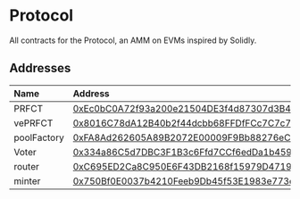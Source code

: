 # Protocol

All contracts for the Protocol, an AMM on EVMs inspired by Solidly.

## Addresses

| Name               | Address                                                                                                                               |
| :----------------- | :------------------------------------------------------------------------------------------------------------------------------------ |
| PRFCT               | [0xEc0bC0A72f93a200e21504DE3f4d87307d3B4263](https://arbiscan.io/address/0xEc0bC0A72f93a200e21504DE3f4d87307d3B4263#code) |
| vePRFCT               | [0x8016C78dA12B40b2f44dcbb68FFDfFCc7C7c77EB](https://arbiscan.io/address/0x8016C78dA12B40b2f44dcbb68FFDfFCc7C7c77EB#code) |
| poolFactory               | [0xFA8Ad262605A89B2072E00009F9Bb88276eC439a](https://arbiscan.io/address/0xFA8Ad262605A89B2072E00009F9Bb88276eC439a#code) |
| Voter               | [0x334a86C5d7DBC3F1B3c6Ffd7CCf6edDa1b45937B](https://arbiscan.io/address/0x334a86C5d7DBC3F1B3c6Ffd7CCf6edDa1b45937B#code) |
| router               | [0xC695ED2Ca8C950E6F43DB2168f15979D471950A5](https://arbiscan.io/address/0xC695ED2Ca8C950E6F43DB2168f15979D471950A5#code) |
| minter               | [0x750Bf0E0037b4210Feeb9Db45f53E1983e773eAD](https://arbiscan.io/address/0x750Bf0E0037b4210Feeb9Db45f53E1983e773eAD#code) |

